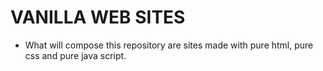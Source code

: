 # VANILLA WEB SITES

- What will compose this repository are sites made with pure html, pure css and pure java script.
